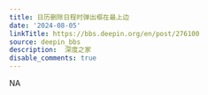 ```yaml
---
title: 日历删除日程时弹出框在最上边
date: '2024-08-05'
linkTitle: https://bbs.deepin.org/en/post/276100
source: deepin_bbs
description:  深度之家 
disable_comments: true
---
```

NA
